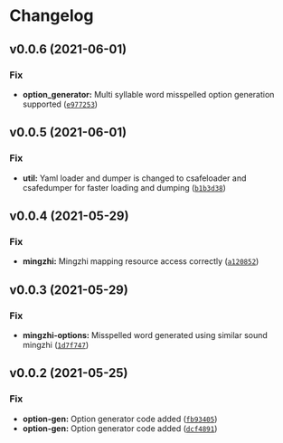 # Changelog

<!--next-version-placeholder-->

## v0.0.6 (2021-06-01)
### Fix
* **option_generator:** Multi syllable word misspelled option generation supported ([`e977253`](https://github.com/potala-dev/bomisspell/commit/e9772533b1850470758c6ef0a0aa5af8d15eb474))

## v0.0.5 (2021-06-01)
### Fix
* **util:** Yaml loader and dumper is changed to csafeloader and csafedumper for faster loading and dumping ([`b1b3d38`](https://github.com/potala-dev/bomisspell/commit/b1b3d3871ee8eb119533a532944672060369cfe0))

## v0.0.4 (2021-05-29)
### Fix
* **mingzhi:** Mingzhi mapping resource access correctly ([`a120852`](https://github.com/potala-dev/bomisspell/commit/a1208525f4234715dd0bceb970aa9fac4b9b1d00))

## v0.0.3 (2021-05-29)
### Fix
* **mingzhi-options:** Misspelled word generated using similar sound mingzhi ([`1d7f747`](https://github.com/potala-dev/bomisspell/commit/1d7f747cd4127110f497419de9200513b01d991b))

## v0.0.2 (2021-05-25)
### Fix
* **option-gen:** Option generator code added ([`fb93405`](https://github.com/potala-dev/bomisspell/commit/fb93405b4030506fff89f68729b134fc330a92c0))
* **option-gen:** Option generator code added ([`dcf4891`](https://github.com/potala-dev/bomisspell/commit/dcf489186e86832a1e0018033710bed7bbfdfef3))
